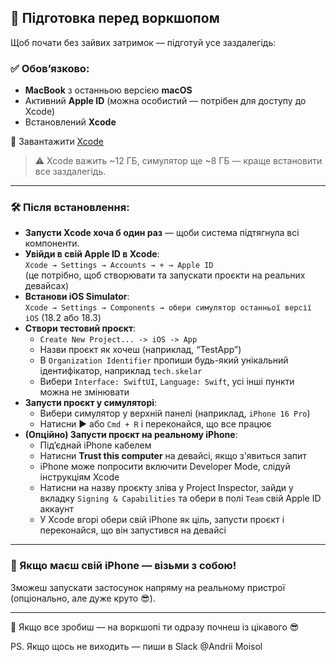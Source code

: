 ## 🧰 Підготовка перед воркшопом 

Щоб почати без зайвих затримок — підготуй усе заздалегідь:

### ✅ Обов’язково:
- **MacBook** з останньою версією **macOS**
- Активний **Apple ID** (можна особистий — потрібен для доступу до Xcode)
- Встановлений **Xcode**

🔗 Завантажити [Xcode](https://developer.apple.com/services-account/download?path=/Developer_Tools/Xcode_16.2/Xcode_16.2.xip)

> ⚠️ Xcode важить ~12 ГБ, симулятор ще ~8 ГБ — краще встановити все заздалегідь. 

---

### 🛠 Після встановлення:
- **Запусти Xcode хоча б один раз** — щоби система підтягнула всі компоненти.
- **Увійди в свій Apple ID в Xcode**:  
  `Xcode → Settings → Accounts → + → Apple ID`  
  (це потрібно, щоб створювати та запускати проєкти на реальних девайсах)
- **Встанови iOS Simulator**:  
  `Xcode → Settings → Components → обери симулятор останньої версії iOS` (18.2 або 18.3)
- **Створи тестовий проєкт**:
  - `Create New Project... -> iOS -> App`
  - Назви проєкт як хочеш (наприклад, “TestApp”)
  - В `Organization Identifier` пропиши будь-який унікальний ідентифікатор, наприклад `tech.skelar`
  - Вибери `Interface: SwiftUI`, `Language: Swift`, усі інші пункти можна не змінювати
- **Запусти проєкт у симуляторі**:
  - Вибери симулятор у верхній панелі (наприклад, `iPhone 16 Pro`)
  - Натисни ▶︎ або `Cmd + R` і переконайся, що все працює
- **(Опційно) Запусти проєкт на реальному iPhone**:
  - Під’єднай iPhone кабелем
  - Натисни **Trust this computer** на девайсі, якщо з'явиться запит
  - iPhone може попросити включити Developer Mode, слідуй інструкціям Xcode
  - Натисни на назву проєкту зліва у Project Inspector, зайди у вкладку `Signing & Capabilities` та обери в полі `Team` свій Apple ID аккаунт
  - У Xcode вгорі обери свій iPhone як ціль, запусти проєкт і переконайся, що він запустився на девайсі

---

### 📱 Якщо маєш свій iPhone — візьми з собою!

Зможеш запускати застосунок напряму на реальному пристрої (опціонально, але дуже круто 😎).

---

🔹 Якщо все зробиш — на воркшопі ти одразу почнеш із цікавого 😎

PS. Якщо щось не виходить — пиши в Slack @Andrii Moisol
